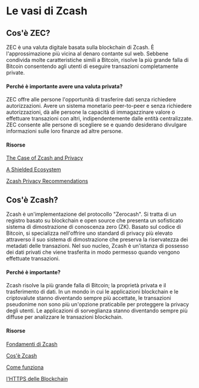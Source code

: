 # Le vasi di Zcash

## Cos'è ZEC?

ZEC è una valuta digitale basata sulla blockchain di Zcash. È l'approssimazione più vicina al denaro contante sul web. Sebbene condivida molte caratteristiche simili a Bitcoin, risolve la più grande falla di Bitcoin consentendo agli utenti di eseguire transazioni completamente private.

#### Perché è importante avere una valuta privata?

ZEC offre alle persone l'opportunità di trasferire dati senza richiedere autorizzazioni. Avere un sistema monetario peer-to-peer e senza richiedere autorizzazioni, dà alle persone la capacità di immagazzinare valore o effettuare transazioni con altri, indipendentemente dalle entità centralizzate. ZEC consente alle persone di scegliere se e quando desiderano divulgare informazioni sulle loro finanze ad altre persone.

#### Risorse

[The Case of Zcash and Privacy](https://www.zcashzeal.org/blog/the-case-for-zcash-amp-privacy)

[A Shielded Ecosystem](https://electriccoin.co/blog/shielded-ecosystem/)

[Zcash Privacy Recommendations](https://z.cash/support/security/privacy-security-recommendations/)

## Cos'è Zcash?

Zcash è un'implementazione del protocollo "Zerocash". Si tratta di un registro basato su blockchain e open source che presenta un sofisticato sistema di dimostrazione di conoscenza zero (ZK). Basato sul codice di Bitcoin, si specializza nell'offrire uno standard di privacy più elevato attraverso il suo sistema di dimostrazione che preserva la riservatezza dei metadati delle transazioni. Nel suo nucleo, Zcash è un'istanza di possesso dei dati privati che viene trasferita in modo permesso quando vengono effettuate transazioni.

#### Perché è importante?

Zcash risolve la più grande falla di Bitcoin; la proprietà privata e il trasferimento di dati. In un mondo in cui le applicazioni blockchain e le criptovalute stanno diventando sempre più accettate, le transazioni pseudonime non sono più un'opzione praticabile per proteggere la privacy degli utenti. Le applicazioni di sorveglianza stanno diventando sempre più diffuse per analizzare le transazioni blockchain.

#### Risorse

[Fondamenti di Zcash](https://z.cash/the-basics/)

[Cos'è Zcash](https://www.youtube.com/watch?v=J1Nr1VL5dGU&t=751s)

[Come funziona](https://z.cash/technology/)

[l'HTTPS delle Blockchain](https://nakamoto.com/zcash-the-https-of-blockchains/)
